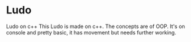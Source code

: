 # Ludo
Ludo on c++
This Ludo is made on c++. The concepts are of OOP. It's on console and pretty basic, it has movement but needs further working.
